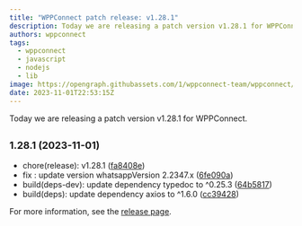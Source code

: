 ```yaml
---
title: "WPPConnect patch release: v1.28.1"
description: Today we are releasing a patch version v1.28.1 for WPPConnect.
authors: wppconnect
tags:
  - wppconnect
  - javascript
  - nodejs
  - lib
image: https://opengraph.githubassets.com/1/wppconnect-team/wppconnect/releases/tag/v1.28.1
date: 2023-11-01T22:53:15Z
---
```


Today we are releasing a patch version v1.28.1 for WPPConnect.

<!--truncate-->

## <small>1.28.1 (2023-11-01)</small>

* chore(release): v1.28.1 ([fa8408e](https://github.com/wppconnect-team/wppconnect/commit/fa8408e))
* fix : update version whatsappVersion 2.2347.x ([6fe090a](https://github.com/wppconnect-team/wppconnect/commit/6fe090a))
* build(deps-dev): update dependency typedoc to ^0.25.3 ([64b5817](https://github.com/wppconnect-team/wppconnect/commit/64b5817))
* build(deps): update dependency axios to ^1.6.0 ([cc39428](https://github.com/wppconnect-team/wppconnect/commit/cc39428))

For more information, see the [release page](https://github.com/wppconnect-team/wppconnect/releases/tag/v1.28.1).